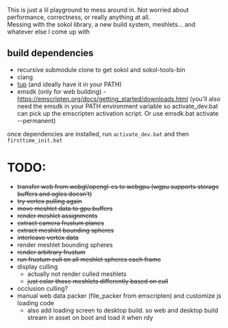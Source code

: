 This is just a lil playground to mess around in. Not worried about performance, correctness, or really anything at all.  
Messing with the sokol library, a new build system, meshlets... and whatever else I come up with  
  
## build dependencies  

- recursive submodule clone to get sokol and sokol-tools-bin  
- clang  
- [tup](https://gittup.org/tup/win32/tup-latest.zip)  (and ideally have it in your PATH)
- emsdk (only for web building) - https://emscripten.org/docs/getting_started/downloads.html (you'll also need the emsdk in your PATH environment variable so activate_dev.bat can pick up the emscripten activation script. Or use emsdk.bat activate --permanent)  

once dependencies are installed, run `activate_dev.bat` and then `firsttime_init.bat`



# TODO:
- ~~transfer web from webgl/opengl-es to webgpu (wgpu supports storage buffers and ogles doesn't)~~
- ~~try vertex pulling again~~
- ~~move meshlet data to gpu buffers~~
- ~~render meshlet assignments~~
- ~~extract camera frustum planes~~
- ~~extract meshlet bounding spheres~~
- ~~interleave vertex data~~
- render meshlet bounding spheres
- ~~render arbitrary frustum~~
- ~~run frustum cull on all meshlet spheres each frame~~
- display culling
    - actually not render culled meshlets
    - ~~just color those meshlets differently based on cull~~
- occlusion culling? 
- manual web data packer (file_packer from emscripten) and customize js loading code
    - also add loading screen to desktop build. so web and desktop build stream in asset on boot and load it when rdy